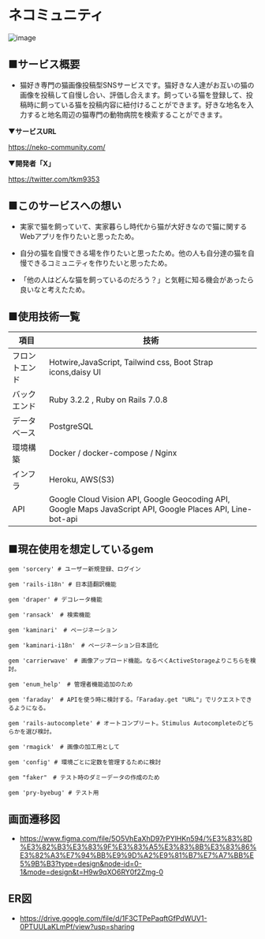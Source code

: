 # ネコミュニティ

![image](https://github.com/takuma-kamimura/NeCommunity/assets/134459703/f29bc254-0578-4370-9d48-7c537f1f5ad3)

## ■サービス概要

* 猫好き専門の猫画像投稿型SNSサービスです。猫好きな人達がお互いの猫の画像を投稿して自慢し合い、評価し合えます。飼っている猫を登録して、投稿時に飼っている猫を投稿内容に紐付けることができます。好きな地名を入力すると地名周辺の猫専門の動物病院を検索することができます。

▼**サービスURL**

https://neko-community.com/

▼**開発者「X」**

https://twitter.com/tkm9353

## ■このサービスへの想い

* 実家で猫を飼っていて、実家暮らし時代から猫が大好きなので猫に関するWebアプリを作りたいと思ったため。

* 自分の猫を自慢できる場を作りたいと思ったため。他の人も自分達の猫を自慢できるコミュニティを作りたいと思ったため。

* 「他の人はどんな猫を飼っているのだろう？」と気軽に知る機会があったら良いなと考えたため。

## ■使用技術一覧

| 項目           | 技術                                                                                          |
|----------------|---------------------------------------------------------------------------------------------|
| フロントエンド | Hotwire,JavaScript, Tailwind css, Boot Strap icons,daisy Ul| 
| バックエンド  |Ruby 3.2.2 , Ruby on Rails 7.0.8| 
| データベース | PostgreSQL| 
| 環境構築    | Docker / docker-compose / Nginx | 
| インフラ     | Heroku, AWS(S3)|                
| API        |  Google Cloud Vision API,  Google Geocoding API,  Google Maps JavaScript API,  Google Places API,  Line-bot-api | 

## ■現在使用を想定しているgem
```
gem 'sorcery' # ユーザー新規登録、ログイン

gem 'rails-i18n' # 日本語翻訳機能

gem 'draper' # デコレータ機能

gem 'ransack'　# 検索機能

gem 'kaminari'　# ページネーション

gem 'kaminari-i18n'　# ページネーション日本語化

gem 'carrierwave'　# 画像アップロード機能。なるべくActiveStorageよりこちらを検討。

gem 'enum_help'　# 管理者機能追加のため

gem 'faraday'　# APIを使う時に検討する。「Faraday.get "URL"」でリクエストできるようになる。

gem 'rails-autocomplete' # オートコンプリート。Stimulus Autocompleteのどちらかを選び検討。

gem 'rmagick'　# 画像の加工用として

gem 'config' # 環境ごとに定数を管理するために検討

gem "faker"　# テスト時のダミーデータの作成のため

gem 'pry-byebug' # テスト用
```

## 画面遷移図

* https://www.figma.com/file/5O5VhEaXhD97rPYlHKn594/%E3%83%8D%E3%82%B3%E3%83%9F%E3%83%A5%E3%83%8B%E3%83%86%E3%82%A3%E7%94%BB%E9%9D%A2%E9%81%B7%E7%A7%BB%E5%9B%B3?type=design&node-id=0-1&mode=design&t=H9w9qXO6RY0f2Zmg-0

## ER図

* https://drive.google.com/file/d/1F3CTPePaqftGfPdWUV1-0PTUULaKLmPf/view?usp=sharing

